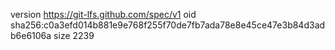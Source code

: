 version https://git-lfs.github.com/spec/v1
oid sha256:c0a3efd014b881e9e768f255f70de7fb7ada78e8e45ce47e3b84d3adb6e6106a
size 2239
